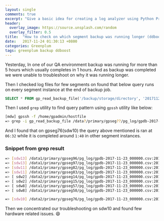 ```yaml
---
layout: single
comments: true
excerpt: "Give a basic idea for creating a log analyzer using Python Programming"
header:
  overlay_image: https://source.unsplash.com/random
  overlay_filter: 0.5
title:  "How to check on which segment backup was running longer (ddboost)"
date:   2017-11-24 01:30:13 +0800
categories: Greenplum
tags: greenplum backup ddboost
---
```


Yesterday, In one of our QA environment backup was running for more than 5 hours which usually completes in 1 hours. And as backup was completed we were unable to troubleshoot on why it was running longer.

Then I checked log files for few segments on found that below query runs on every segment instance at the end of backup job.

```sql
SELECT * FROM gp_read_backup_file('/backup/storage/directory', '20171123010034', 1)
```

Then I used `grep` utility to find query pattern using `gpssh` utility like below:

```bash
[mdw] gpssh -f /home/gpadmin/hostfile
=> grep -i gp_read_backup_file /data?/primary/gpseg??/pg_log/gpdb-2017-11-23_000000.csv
```

And I found that on gpseg76(sdw10) the query above mentioned is ran at `06:32` while it is completed around `1:40` in other segment instances.

### Snippet from grep result

```bash
=> [sdw13] /data1/primary/gpseg96/pg_log/gpdb-2017-11-23_000000.csv:2017-11-23 01:45:28.991835 EST,"gpadmin","qadb",p378235,th912250656,"172.28.8.250","21300",2017-11-23 01:00:57 EST,0,con1323569,cmd35,seg-1,,,,,"LOG","00000","duration: 66.624 ms",,,,,,"SELECT * FROM gp_read_backup_file('/backup/storage/directory', '20171123010034', 1)",0,,"postgres.c",1879,
=> [sdw13] /data1/primary/gpseg97/pg_log/gpdb-2017-11-23_000000.csv:2017-11-23 01:44:03.468291 EST,"gpadmin","qadb",p378233,th1452726048,"172.28.8.250","11510",2017-11-23 01:00:57 EST,0,con1323571,cmd34,seg-1,,,,,"LOG","00000","duration: 53.644 ms",,,,,,"SELECT * FROM gp_read_backup_file('/backup/storage/directory', '20171123010034', 1)",0,,"postgres.c",1879,
=> [sdw11] /data1/primary/gpseg82/pg_log/gpdb-2017-11-23_000000.csv:2017-11-23 01:45:03.430779 EST,"gpadmin","qadb",p378953,th881481504,"172.28.8.250","38507",2017-11-23 01:00:57 EST,0,con1323568,cmd34,seg-1,,,,,"LOG","00000","duration: 24.662 ms",,,,,,"SELECT * FROM gp_read_backup_file('/backup/storage/directory', '20171123010034', 1)",0,,"postgres.c",1879,
=> [sdw11] /data1/primary/gpseg83/pg_log/gpdb-2017-11-23_000000.csv:2017-11-23 01:44:38.269630 EST,"gpadmin","qadb",p378952,th-636340448,"172.28.8.250","56455",2017-11-23 01:00:57 EST,0,con1323568,cmd34,seg-1,,,,,"LOG","00000","duration: 18.985 ms",,,,,,"SELECT * FROM gp_read_backup_file('/backup/storage/directory', '20171123010034', 1)",0,,"postgres.c",1879,
=> [ sdw2] /data2/primary/gpseg14/pg_log/gpdb-2017-11-23_000000.csv:2017-11-23 01:38:02.261105 EST,"gpadmin","qadb",p434180,th278452000,"172.28.8.250","60334",2017-11-23 01:00:57 EST,0,con1240983,cmd31,seg-1,,,,,"LOG","00000","duration: 94.540 ms",,,,,,"SELECT * FROM gp_read_backup_file('/backup/storage/directory', '20171123010034', 1)",0,,"postgres.c",1879,
=> [ sdw2] /data2/primary/gpseg15/pg_log/gpdb-2017-11-23_000000.csv:2017-11-23 01:37:48.169687 EST,"gpadmin","qadb",p434178,th1485887264,"172.28.8.250","35144",2017-11-23 01:00:57 EST,0,con1240983,cmd31,seg-1,,,,,"LOG","00000","duration: 19.472 ms",,,,,,"SELECT * FROM gp_read_backup_file('/backup/storage/directory', '20171123010034', 1)",0,,"postgres.c",1879,
=> [ sdw8] /data1/primary/gpseg57/pg_log/gpdb-2017-11-23_000000.csv:2017-11-23 01:37:11.926575 EST,"gpadmin","qadb",p347557,th1154320160,"172.28.8.250","18289",2017-11-23 01:00:57 EST,0,con1056456,cmd31,seg-1,,,,,"LOG","00000","duration: 13.913 ms",,,,,,"SELECT * FROM gp_read_backup_file('/backup/storage/directory', '20171123010034', 1)",0,,"postgres.c",1879,
=> [ sdw8] /data1/primary/gpseg58/pg_log/gpdb-2017-11-23_000000.csv:2017-11-23 01:37:07.201256 EST,"gpadmin","qadb",p347555,th119101216,"172.28.8.250","35081",2017-11-23 01:00:57 EST,0,con1056456,cmd31,seg-1,,,,,"LOG","00000","duration: 21.343 ms",,,,,,"SELECT * FROM gp_read_backup_file('/backup/storage/directory', '20171123010034', 1)",0,,"postgres.c",1879,

=> [sdw10] /data2/primary/gpseg76/pg_log/gpdb-2017-11-23_000000.csv:2017-11-23 06:32:37.919721 EST,"gpadmin","qadb",p383258,th-266610912,"172.28.8.250","63198",2017-11-23 01:00:57 EST,0,con1323570,cmd178,seg-1,,,,,"LOG","00000","duration: 22.714 ms",,,,,,"SELECT * FROM gp_read_backup_file('/backup/storage/directory', '20171123010034', 1)",0,,"postgres.c",1879,

```

Then we concentrated our troubleshooting on sdw10 and found few hardware related issues. :smile:
